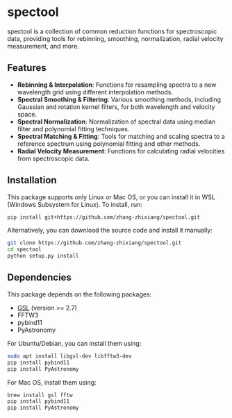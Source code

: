 # spectool

spectool is a collection of common reduction functions for spectroscopic data, providing tools for rebinning, smoothing, normalization, radial velocity measurement, and more.

## Features

- **Rebinning & Interpolation**: Functions for resampling spectra to a new wavelength grid using different interpolation methods.
- **Spectral Smoothing & Filtering**: Various smoothing methods, including Gaussian and rotation kernel filters, for both wavelength and velocity space.
- **Spectral Normalization**: Normalization of spectral data using median filter and polynomial fitting techniques.
- **Spectral Matching & Fitting**: Tools for matching and scaling spectra to a reference spectrum using polynomial fitting and other methods.
- **Radial Velocity Measurement**: Functions for calculating radial velocities from spectroscopic data.

## Installation

This package supports only Linux or Mac OS, or you can install it in WSL (Windows Subsystem for Linux). To install, run:

```bash
pip install git+https://github.com/zhang-zhixiang/spectool.git
```

Alternatively, you can download the source code and install it manually:

```bash
git clone https://github.com/zhang-zhixiang/spectool.git
cd spectool
python setup.py install
```

## Dependencies

This package depends on the following packages:

- [GSL](https://www.gnu.org/software/gsl/) (version >= 2.7)
- FFTW3
- pybind11
- PyAstronomy

For Ubuntu/Debian, you can install them using:

```bash
sudo apt install libgsl-dev libfftw3-dev
pip install pybind11
pip install PyAstronomy
```

For Mac OS, install them using:

```bash
brew install gsl fftw
pip install pybind11
pip install PyAstronomy
```
